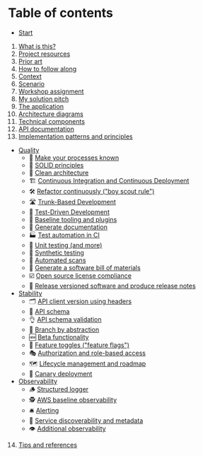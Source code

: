 # Table of contents

- [Start](README.md)

1. [What is this?](#what-is-this)
2. [Project resources](#project-resources)
3. [Prior art](#prior-art)
4. [How to follow along](#how-to-follow-along)
5. [Context](#context)
6. [Scenario](#scenario)
7. [Workshop assignment](#workshop-assignment)
8. [My solution pitch](#my-solution-pitch)
9. [The application](#the-application)
10. [Architecture diagrams](#architecture-diagrams)
11. [Technical components](#technical-components)
12. [API documentation](#api-documentation)
13. [Implementation patterns and principles](#implementation-patterns-and-principles)

- [Quality](quality.md)
  - 📝 [Make your processes known](quality/make-your-processes-known.md)
  - 🧱 [SOLID principles](quality/solid-principles.md)
  - 🛁 [Clean architecture](quality/clean-architecture.md)
  - 🏗️ [Continuous Integration and Continuous Deployment](quality/continuous-integration-and-continuous-deployment.md)
  - 🛠️ [Refactor continuously ("boy scout rule")](quality/refactor-continuously-boy-scout-rule.md)
  - 🛣️ [Trunk-Based Development](quality/trunk-based-development.md)
  - 🥼 [Test-Driven Development](quality/test-driven-development.md)
  - 🧰 [Baseline tooling and plugins](quality/baseline-tooling-and-plugins.md)
  - 📜 [Generate documentation](quality/generate-documentation.md)
  - 🏭 [Test automation in CI](quality/test-automation-in-ci.md)
  - 🧪 [Unit testing (and more)](quality/unit-testing-and-more.md)
  - 🤖 [Synthetic testing](quality/synthetic-testing.md)
  - 🔁 [Automated scans](quality/automated-scans.md)
  - 🧾 [Generate a software bill of materials](quality/generate-a-software-bill-of-materials.md)
  - ☑️ [Open source license compliance](quality/open-source-license-compliance.md)
  - 📝 [Release versioned software and produce release notes](quality/release-versioned-software-and-produce-release-notes.md)
- [Stability](stability.md)
  - 🗂️ [API client version using headers](stability/api-client-version-using-headers.md)
  - 📄 [API schema](stability/api-schema.md)
  - 👌 [API schema validation](stability/api-schema-validation.md)
  - 🧬 [Branch by abstraction](stability/branch-by-abstraction.md)
  - 🆕 [Beta functionality](stability/beta-functionality.md)
  - 🏁 [Feature toggles ("feature flags")](stability/feature-toggles-feature-flags.md)
  - 🎭 [Authorization and role-based access](stability/authorization-and-role-based-access.md)
  - 🗺️ [Lifecycle management and roadmap](stability/lifecycle-management-and-roadmap.md)
  - 🦺 [Canary deployment](stability/canary-deployment.md)
- [Observability](observability.md)
  - 🪵 [Structured logger](observability/structured-logger.md)
  - 🕵️ [AWS baseline observability](observability/aws-baseline-observability.md)
  - 🛎️ [Alerting](observability/alerting.md)
  - 📇 [Service discoverability and metadata](observability/service-discoverability-and-metadata.md)
  - 👁️ [Additional observability](observability/additional-observability.md)

14. [Tips and references](#tips-and-references)
